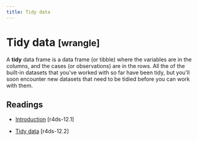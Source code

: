 ```yaml
---
title: Tidy data
---
```


<!-- Generated automatically from tidy-data.yml. Do not edit by hand -->

# Tidy data <small class='wrangle'>[wrangle]</small>


A __tidy__ data frame is a data frame (or tibble) where the variables are in
the columns, and the cases (or observations) are in the rows. All the of the
built-in datasets that you've worked with so far have been tidy, but
you'll soon encounter new datasets that need to be tidied before you can
work with them.

## Readings

  * [Introduction](http://r4ds.had.co.nz/tidy-data.html#introduction-6) [r4ds-12.1]

  * [Tidy data](http://r4ds.had.co.nz/tidy-data.html#tidy-data-1) [r4ds-12.2]


